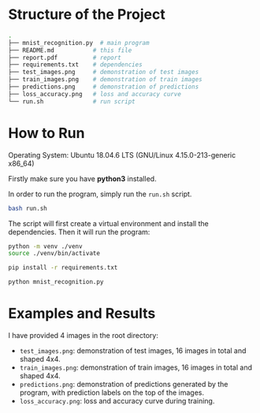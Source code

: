 # Structure of the Project

```bash
.
├── mnist_recognition.py  # main program
├── README.md           # this file
├── report.pdf          # report
├── requirements.txt    # dependencies
├── test_images.png     # demonstration of test images
├── train_images.png    # demonstration of train images
├── predictions.png     # demonstration of predictions
├── loss_accuracy.png   # loss and accuracy curve
└── run.sh              # run script
```

# How to Run

Operating System: Ubuntu 18.04.6 LTS (GNU/Linux 4.15.0-213-generic x86_64)

Firstly make sure you have **python3** installed.

In order to run the program, simply run the `run.sh` script.

```bash
bash run.sh
```

The script will first create a virtual environment and install the dependencies. Then it will run the program:

```bash
python -m venv ./venv
source ./venv/bin/activate

pip install -r requirements.txt

python mnist_recognition.py
```

# Examples and Results

I have provided 4 images in the root directory:

- `test_images.png`: demonstration of test images, 16 images in total and shaped 4x4.
- `train_images.png`: demonstration of train images, 16 images in total and shaped 4x4.
- `predictions.png`: demonstration of predictions generated by the program, with prediction labels on the top of the images.
- `loss_accuracy.png`: loss and accuracy curve during training.